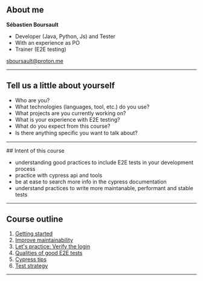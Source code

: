 


## About me

<p class="text-size-heading-3"><b>Sébastien Boursault</b>

<ul class="mt-1 no-bullets text-level-1">
  <li>Developer (Java, Python, Js) and Tester
  <li>With an experience as PO
  <li>Trainer (E2E testing)
</ul>

sboursault@proton.me

---

## Tell us a little about yourself

<ul class="mt-2 text-level-1">
  <li>Who are you?
  <li>What technologies (languages, tool, etc.) do you use?
  <li>What projects are you currently working on?
  <li>What is your experience with E2E testing?
  <li>What do you expect from this course?
  <li>Is there anything speciﬁc you want to talk about?
</ul>

---

## Intent of this course

- understanding good practices to include E2E tests in your development process
- practice with cypress api and tools
- be at ease to search more info in the cypress documentation
- understand practices to write more maintanable, performant and stable tests

---

<!-- .slide: id="toc" class="slide--vcenter" -->

<div>

## Course outline

<ol class="presentation-toc block">
  <li><a href="#/e2e-tests-dev-process">Getting started</a>
  <li><a href="#/improve-maintainability">Improve maintainability</a>
  <li><a href="#/lets-practice-login">Let's practice: Verify the login</a>
  <li><a href="#/good-tests">Qualities of good E2E tests</a>
  <li><a href="#/cypress-tips">Cypress tips</a>
  <li><a href="#/test-strategy">Test strategy</a>
</ol>

</div>

---

<!-- .slide: id="complete-toc" class="slide--vcenter" -->
